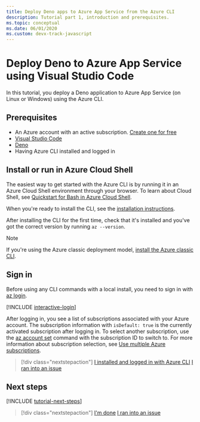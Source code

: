 ```yaml
---
title: Deploy Deno apps to Azure App Service from the Azure CLI
description: Tutorial part 1, introduction and prerequisites.
ms.topic: conceptual
ms.date: 06/01/2020
ms.custom: devx-track-javascript
---
```


# Deploy Deno to Azure App Service using Visual Studio Code

In this tutorial, you deploy a Deno application to Azure App Service (on Linux or Windows) using the Azure CLI.

## Prerequisites

- An Azure account with an active subscription. [Create one for free](https://azure.microsoft.com/free/?utm_source=campaign&utm_campaign=vscode-tutorial-appservice-deno&mktingSource=vscode-tutorial-appservice-deno)
- [Visual Studio Code](https://code.visualstudio.com/)
- [Deno](https://deno.land/#installation)
- Having Azure CLI installed and logged in

## Install or run in Azure Cloud Shell

The easiest way to get started with the Azure CLI is by running it in an Azure Cloud Shell environment through your browser. To learn about Cloud Shell, see  [Quickstart for Bash in Azure Cloud Shell](/azure/cloud-shell/quickstart).

When you're ready to install the CLI, see the [installation instructions](/cli/azure/install-azure-cli).

After installing the CLI for the first time, check that it's installed and you've got the correct version by running `az --version`.

> [!NOTE]
> If you're using the Azure classic deployment model, [install the Azure classic CLI](/cli/azure/install-classic-cli).

## Sign in

Before using any CLI commands with a local install, you need to sign in with [az login](/cli/azure/reference-index#az-login).

[!INCLUDE [interactive-login](../azure-cli/includes/interactive-login.md)]

After logging in, you see a list of subscriptions associated with your Azure account. The subscription information with `isDefault: true` is the currently activated subscription after logging in. To select another subscription, use the [az account set](/cli/azure/account#az-account-set) command with the subscription ID to switch to. For more information about subscription selection, see [Use multiple Azure subscriptions](/cli/azure/manage-azure-subscriptions-azure-cli).

> [!div class="nextstepaction"]
> [I installed and logged in with Azure CLI](tutorial-visual-studio-code-azure-app-service-deno-02.md) [I ran into an issue](https://www.research.net/r/PWZWZ52?tutorial=deno-deployment-azureappservice&step=getting-started)

## Next steps

[!INCLUDE [tutorial-next-steps](includes/tutorial-next-steps.md)]

> [!div class="nextstepaction"]
> [I'm done](node-howto-deploy-web-app.md) [I ran into an issue](https://www.research.net/r/PWZWZ52?tutorial=deno-deployment-azureappservice&step=clean-up-resources)
